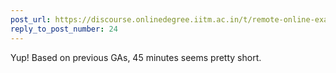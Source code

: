 ```yaml
---
post_url: https://discourse.onlinedegree.iitm.ac.in/t/remote-online-exam-tds-jan-2025/168832/40
reply_to_post_number: 24
---
```

Yup! Based on previous GAs, 45 minutes seems pretty short.